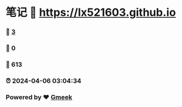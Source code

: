 # 笔记 :link: https://lx521603.github.io 
### :page_facing_up: [3](https://lx521603.github.io/tag.html) 
### :speech_balloon: 0 
### :hibiscus: 613 
### :alarm_clock: 2024-04-06 03:04:34 
### Powered by :heart: [Gmeek](https://github.com/Meekdai/Gmeek)
